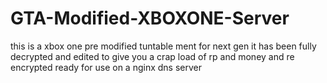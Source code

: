 # GTA-Modified-XBOXONE-Server
this is a xbox one pre modified tuntable ment for next gen it has been fully decrypted and edited to give you a crap load of rp and money and re encrypted ready for use on a nginx dns server
